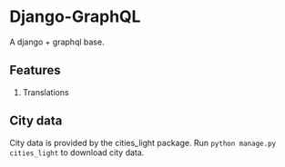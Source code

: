 # Django-GraphQL

A django + graphql base.

## Features

1. Translations

## City data

City data is provided by the cities_light package. Run 
`python manage.py cities_light` to download city data.
